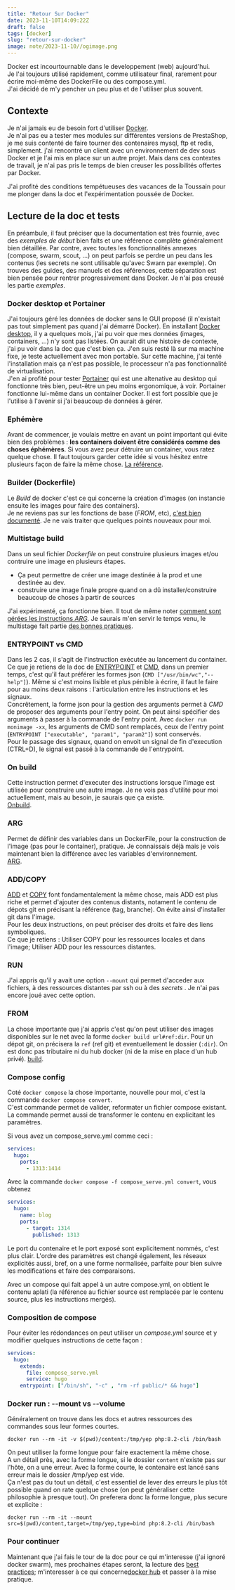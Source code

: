 ```yaml
---
title: "Retour Sur Docker"
date: 2023-11-10T14:09:22Z
draft: false
tags: [docker]
slug: "retour-sur-docker"
image: note/2023-11-10//ogimage.png
---
```


Docker est incourtournable dans le developpement (web) aujourd'hui.  
Je l'ai toujours utilisé rapidement, comme utilisateur final, rarement pour écrire moi-même des DockerFile ou des compose.yml.  
J'ai décidé de m'y pencher un peu plus et de l'utiliser plus souvent.

<!--more-->

## Contexte 

Je n'ai jamais eu de besoin fort d'utiliser [Docker](https://www.docker.com/).  
Je n'ai pas eu a tester mes modules sur différentes versions de PrestaShop, je me suis contenté de faire tourner des contenaires mysql, ftp et redis, simplement.  j'ai rencontré un client avec un environnement de dev sous Docker et je l'ai mis en place sur un autre projet. Mais dans ces contextes de travail, je n'ai pas pris le temps de bien creuser les possibilités offertes par Docker.

J'ai profité des conditions tempétueuses des vacances de la Toussain pour me plonger dans la doc et l'expérimentation poussée de Docker.

## Lecture de la doc et tests

En préambule, il faut préciser que la documentation est très fournie, avec des _exemples de début_ bien faits et  une référence complète généralement bien détaillée.
Par contre, avec toutes les fonctionnalités annexes (compose, swarm, scout, ...) on peut parfois se perdre un peu dans les contenus (les secrets ne sont utilisable qu'avec Swarn par exemple). 
On trouves des guides, des manuels et des références, cette séparation est bien pensée pour rentrer progressivement dans Docker. Je n'ai pas creusé les partie _exemples_.

### Docker desktop et Portainer

J'ai toujours géré les données de docker sans le GUI proposé (il n'existait pas tout simplement pas quand j'ai démarré Docker). En installant [Docker desktop](https://www.docker.com/products/docker-desktop/), il y a quelques mois, j'ai pu voir que mes données (images, containers, ...) n'y sont pas listées. On aurait dit une histoire de contexte, j'ai pu voir dans la doc que c'est bien ça.  J'en suis resté là sur ma machine fixe, je teste actuellement avec mon portable. Sur cette machine, j'ai tenté l'installation mais ça n'est pas possible, le processeur n'a pas fonctionnalité de virtualisation.  
J'en ai profité pour tester [Portainer](https://www.portainer.io/) qui est une altenative au desktop qui fonctionne très bien, peut-être un peu moins ergonomique, à voir. Portainer fonctionne lui-même dans un container Docker. Il est fort possible que je l'utilise à l'avenir si j'ai beaucoup de données à gérer.  

### Ephémère

Avant de commencer, je voulais mettre en avant un point important qui évite bien des problèmes : **les containers doivent être considérés comme des choses éphémères**. Si vous avez peur détruire un container, vous ratez quelque chose. Il faut toujours garder cette idée si vous hésitez entre plusieurs façon de faire la même chose. [La référence](https://docs.docker.com/develop/develop-images/guidelines/#create-ephemeral-containers).


### Builder (Dockerfile)

Le _Build_ de docker c'est ce qui concerne la création d'images (on instancie ensuite les images pour faire des containers).  
Je ne reviens pas sur les fonctions de base (_FROM_, etc), [c'est bien documenté](https://docs.docker.com/build/building/packaging/). Je ne vais traiter que quelques points nouveaux pour moi.

### Multistage build

Dans un seul fichier _Dockerfile_ on peut construire plusieurs images et/ou contruire une image en plusieurs étapes.  

- Ça peut permettre de créer une image destinée à la prod et une destinée au dev.
- construire une image finale propre quand on a dû installer/construire beaucoup de choses à partir de sources

J'ai expérimenté, ça fonctionne bien. Il tout de même noter [comment sont gérées les instructions _ARG_](https://docs.docker.com/engine/reference/builder/#understand-how-arg-and-from-interact). Je saurais m'en servir le temps venu, le multistage fait partie [des bonnes pratiques](https://docs.docker.com/develop/develop-images/guidelines/#use-multi-stage-builds).

### ENTRYPOINT vs CMD

Dans les 2 cas, il s'agit de l'instruction exécutée au lancement du container.  
Ce que je retiens de la doc de [ENTRYPOINT](https://docs.docker.com/engine/reference/builder/#entrypoint) et [CMD](https://docs.docker.com/engine/reference/builder/#cmd), dans un premier temps, c'est qu'il faut préférer les formes json (`CMD ["/usr/bin/wc","--help"]`). Même si c'est moins lisible et plus pénible à écrire, il faut le faire pour au moins deux raisons : l'articulation entre les instructions et les signaux.    
Concrêtement, la forme json pour la gestion des arguments  permet à _CMD_ de proposer des arguments pour l'entry point. On peut ainsi spécifier des arguments à passer à la commande de l'entry point. Avec `docker run monimage -xx`, les arguments de CMD sont remplacés, ceux de l'entry point (`ENTRYPOINT ["executable", "param1", "param2"]`) sont conservés.  
Pour le passage des signaux, quand on envoit un signal de fin d'execution (CTRL+D), le signal est passé à la commande de l'entrypoint.


### On build

Cette instruction permet d'executer des instructions lorsque l'image est utilisée pour construire une autre image. Je ne vois pas d'utilité pour moi actuellement, mais au besoin, je saurais que ça existe.  
[Onbuild](https://docs.docker.com/engine/reference/builder/#onbuild).

### ARG

Permet de définir des variables dans un DockerFile, pour la construction de l'image (pas pour le container), pratique. Je connaissais déjà mais je vois maintenant bien la différence avec les variables d'environnement.  
[ARG](https://docs.docker.com/engine/reference/builder/#arg).

### ADD/COPY

[ADD](https://docs.docker.com/engine/reference/builder/#add) et [COPY](https://docs.docker.com/engine/reference/builder/#copy) font fondamentalement la même chose, mais ADD est plus riche et permet d'ajouter des contenus distants, notament le contenu de dépots git en précisant la référence (tag, branche). On évite ainsi d'installer git dans l'image.  
Pour les deux instructions, on peut préciser des droits et faire des liens symboliques.  
Ce que je retiens : Utiliser COPY pour les ressources locales et dans l'image; Utiliser ADD pour les ressources distantes.

### RUN

J'ai appris qu'il y avait une option `--mount` qui permet d'acceder aux fichiers, à des ressources distantes par ssh ou à des _secrets_ . Je n'ai pas encore joué avec cette option.

### FROM

La chose importante que j'ai appris c'est qu'on peut utiliser des images disponibles sur le net avec la forme `docker build url#ref:dir`. Pour un dépot git, on précisera la `ref` (ref git) et eventuellement le dossier (`:dir`).  On est donc pas tributaire ni du hub docker (ni de la mise en place d'un hub privé).  [build](https://docs.docker.com/engine/reference/commandline/build/#git-repositories).

### Compose config

Coté `docker compose` la chose importante, nouvelle pour moi, c'est la commande `docker compose convert`.  
C'est commande permet de valider, reformater un fichier compose existant. La commande permet aussi de transformer le contenu en explicitant les paramètres.

Si vous avez un compose_serve.yml comme ceci :

```yaml
services:
  hugo:
    ports:
      - 1313:1414
```

Avec la commande `docker compose -f compose_serve.yml convert`, vous obtenez
```yaml
services:
  hugo:
    name: blog
    ports:
      - target: 1314
        published: 1313
```
Le port du contenaire et le port exposé sont explicitement nommés, c'est plus clair. L'ordre des paramètres est changé également, les réseaux explicités aussi, bref, on a une forme normalisée, parfaite pour bien suivre les modifications et faire des comparaisons.

Avec un compose qui fait appel à un autre compose.yml, on obtient le contenu aplati (la référence au fichier source est remplacée par le contenu source, plus les instructions mergés).

### Composition de compose

Pour éviter les rédondances on peut utiliser un _compose.yml_ source et y modifier quelques instructions de cette façon :

```yaml
services:
  hugo:
    extends:
      file: compose_serve.yml
      service: hugo
    entrypoint: ["/bin/sh", "-c" , "rm -rf public/* && hugo"]
```

### Docker run : --mount vs --volume 

Généralement on trouve dans les docs et autres ressources des commandes sous leur formes courtes.

```shell
docker run --rm -it -v $(pwd)/content:/tmp/yep php:8.2-cli /bin/bash
```

On peut utiliser la forme longue pour faire exactement la même chose.  
A un détail près, avec la forme longue, si le dossier `content` n'existe pas sur l'hôte, on a une erreur. Avec la forme courte, le contenaire est lancé sans erreur mais le dossier /tmp/yep est vide.  
Ça n'est pas du tout un détail, c'est essentiel de lever des erreurs le plus tôt possible quand on rate quelque chose (on peut généraliser cette philosophie à presque tout). On preferera donc la forme longue, plus secure et explicite :

```shell
docker run --rm -it --mount src=$(pwd)/content,target=/tmp/yep,type=bind php:8.2-cli /bin/bash
```

### Pour continuer

Maintenant que j'ai fais le tour de la doc pour ce qui m'interesse (j'ai ignoré docker swarm), mes prochaines étapes seront, la lecture des [best practices](https://docs.docker.com/develop/develop-images/dockerfile_best-practices/); m'interesser à ce qui concerne[docker hub](https://docs.docker.com/docker-hub/) et passer à la mise pratique.